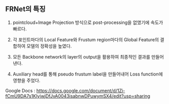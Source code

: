 ## FRNet의 특징

1. pointcloud+Image Projection 방식으로 post-processing을 없앴기에 속도가 빠르다.

2.  각 포인트마다의 Local Feature와 Frustum region마다의 Global Feature의 결합하여 모델의 정확성을 높였다.

3.  모든 Backbone network의 layer의 output을 활용하여 최종적인 결과를 만들어낸다.

4.  Auxiliary head를 통해 pseudo frustum label을 만들어내어 Loss function에 영향을 주었다.

Google Docs : https://docs.google.com/document/d/1Zi-fCmU9DA7s1KlyjwjDfJvA0043isabnwDPuwymSX4/edit?usp=sharing
